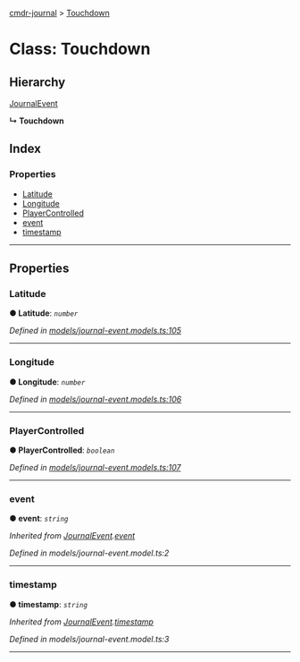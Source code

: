[cmdr-journal](../README.md) > [Touchdown](../classes/touchdown.md)



# Class: Touchdown

## Hierarchy


 [JournalEvent](journalevent.md)

**↳ Touchdown**







## Index

### Properties

* [Latitude](touchdown.md#latitude)
* [Longitude](touchdown.md#longitude)
* [PlayerControlled](touchdown.md#playercontrolled)
* [event](touchdown.md#event)
* [timestamp](touchdown.md#timestamp)



---
## Properties
<a id="latitude"></a>

###  Latitude

**●  Latitude**:  *`number`* 

*Defined in [models/journal-event.models.ts:105](https://github.com/chrisbruford/cmdr-journal/blob/52f6f4c/src/models/journal-event.models.ts#L105)*





___

<a id="longitude"></a>

###  Longitude

**●  Longitude**:  *`number`* 

*Defined in [models/journal-event.models.ts:106](https://github.com/chrisbruford/cmdr-journal/blob/52f6f4c/src/models/journal-event.models.ts#L106)*





___

<a id="playercontrolled"></a>

###  PlayerControlled

**●  PlayerControlled**:  *`boolean`* 

*Defined in [models/journal-event.models.ts:107](https://github.com/chrisbruford/cmdr-journal/blob/52f6f4c/src/models/journal-event.models.ts#L107)*





___

<a id="event"></a>

###  event

**●  event**:  *`string`* 

*Inherited from [JournalEvent](journalevent.md).[event](journalevent.md#event)*

*Defined in models/journal-event.model.ts:2*





___

<a id="timestamp"></a>

###  timestamp

**●  timestamp**:  *`string`* 

*Inherited from [JournalEvent](journalevent.md).[timestamp](journalevent.md#timestamp)*

*Defined in models/journal-event.model.ts:3*





___


